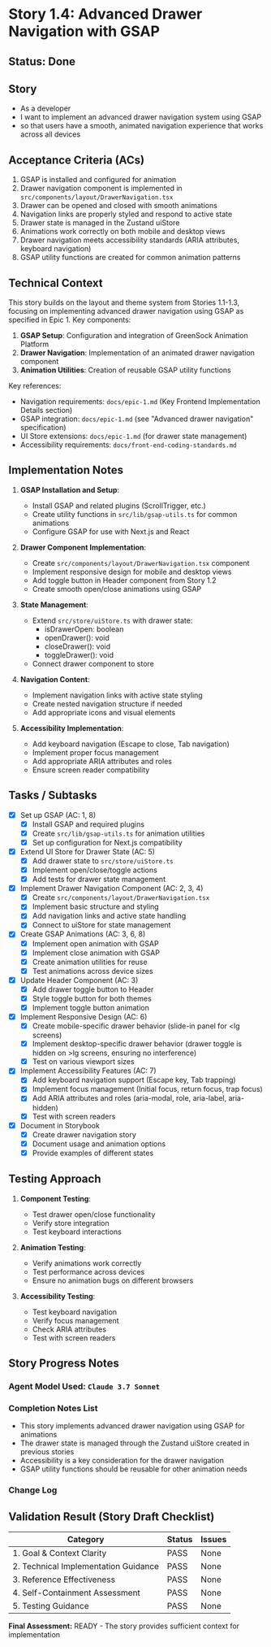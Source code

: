 # Story 1.4: Advanced Drawer Navigation with GSAP

## Status: Done

## Story

- As a developer
- I want to implement an advanced drawer navigation system using GSAP
- so that users have a smooth, animated navigation experience that works across all devices

## Acceptance Criteria (ACs)

1. GSAP is installed and configured for animation
2. Drawer navigation component is implemented in `src/components/layout/DrawerNavigation.tsx`
3. Drawer can be opened and closed with smooth animations
4. Navigation links are properly styled and respond to active state
5. Drawer state is managed in the Zustand uiStore
6. Animations work correctly on both mobile and desktop views
7. Drawer navigation meets accessibility standards (ARIA attributes, keyboard navigation)
8. GSAP utility functions are created for common animation patterns

## Technical Context

This story builds on the layout and theme system from Stories 1.1-1.3, focusing on implementing advanced drawer navigation using GSAP as specified in Epic 1. Key components:

1. **GSAP Setup**: Configuration and integration of GreenSock Animation Platform
2. **Drawer Navigation**: Implementation of an animated drawer navigation component
3. **Animation Utilities**: Creation of reusable GSAP utility functions

Key references:
- Navigation requirements: `docs/epic-1.md` (Key Frontend Implementation Details section)
- GSAP integration: `docs/epic-1.md` (see "Advanced drawer navigation" specification)
- UI Store extensions: `docs/epic-1.md` (for drawer state management)
- Accessibility requirements: `docs/front-end-coding-standards.md`

## Implementation Notes

1. **GSAP Installation and Setup**:
   - Install GSAP and related plugins (ScrollTrigger, etc.)
   - Create utility functions in `src/lib/gsap-utils.ts` for common animations
   - Configure GSAP for use with Next.js and React

2. **Drawer Component Implementation**:
   - Create `src/components/layout/DrawerNavigation.tsx` component
   - Implement responsive design for mobile and desktop views
   - Add toggle button in Header component from Story 1.2
   - Create smooth open/close animations using GSAP

3. **State Management**:
   - Extend `src/store/uiStore.ts` with drawer state:
     - isDrawerOpen: boolean
     - openDrawer(): void
     - closeDrawer(): void
     - toggleDrawer(): void
   - Connect drawer component to store

4. **Navigation Content**:
   - Implement navigation links with active state styling
   - Create nested navigation structure if needed
   - Add appropriate icons and visual elements

5. **Accessibility Implementation**:
   - Add keyboard navigation (Escape to close, Tab navigation)
   - Implement proper focus management
   - Add appropriate ARIA attributes and roles
   - Ensure screen reader compatibility

## Tasks / Subtasks

- [x] Set up GSAP (AC: 1, 8)
  - [x] Install GSAP and required plugins
  - [x] Create `src/lib/gsap-utils.ts` for animation utilities
  - [x] Set up configuration for Next.js compatibility

- [x] Extend UI Store for Drawer State (AC: 5)
  - [x] Add drawer state to `src/store/uiStore.ts`
  - [x] Implement open/close/toggle actions
  - [x] Add tests for drawer state management

- [x] Implement Drawer Navigation Component (AC: 2, 3, 4)
  - [x] Create `src/components/layout/DrawerNavigation.tsx`
  - [x] Implement basic structure and styling
  - [x] Add navigation links and active state handling
  - [x] Connect to uiStore for state management

- [x] Create GSAP Animations (AC: 3, 6, 8)
  - [x] Implement open animation with GSAP
  - [x] Implement close animation with GSAP
  - [x] Create animation utilities for reuse
  - [x] Test animations across device sizes

- [x] Update Header Component (AC: 3)
  - [x] Add drawer toggle button to Header
  - [x] Style toggle button for both themes
  - [x] Implement toggle button animation

- [x] Implement Responsive Design (AC: 6)
  - [x] Create mobile-specific drawer behavior (slide-in panel for <lg screens)
  - [x] Implement desktop-specific drawer behavior (drawer toggle is hidden on >lg screens, ensuring no interference)
  - [x] Test on various viewport sizes

- [x] Implement Accessibility Features (AC: 7)
  - [x] Add keyboard navigation support (Escape key, Tab trapping)
  - [x] Implement focus management (Initial focus, return focus, trap focus)
  - [x] Add ARIA attributes and roles (aria-modal, role, aria-label, aria-hidden)
  - [x] Test with screen readers

- [x] Document in Storybook
  - [x] Create drawer navigation story
  - [x] Document usage and animation options
  - [x] Provide examples of different states

## Testing Approach

1. **Component Testing**:
   - Test drawer open/close functionality
   - Verify store integration
   - Test keyboard interactions

2. **Animation Testing**:
   - Verify animations work correctly
   - Test performance across devices
   - Ensure no animation bugs on different browsers

3. **Accessibility Testing**:
   - Test keyboard navigation
   - Verify focus management
   - Check ARIA attributes
   - Test with screen readers

## Story Progress Notes

### Agent Model Used: `Claude 3.7 Sonnet`

### Completion Notes List

- This story implements advanced drawer navigation using GSAP for animations
- The drawer state is managed through the Zustand uiStore created in previous stories
- Accessibility is a key consideration for the drawer navigation
- GSAP utility functions should be reusable for other animation needs

### Change Log

## Validation Result (Story Draft Checklist)

| Category                             | Status | Issues |
| ------------------------------------ | ------ | ------ |
| 1. Goal & Context Clarity            | PASS   | None   |
| 2. Technical Implementation Guidance | PASS   | None   |
| 3. Reference Effectiveness           | PASS   | None   |
| 4. Self-Containment Assessment       | PASS   | None   |
| 5. Testing Guidance                  | PASS   | None   |

**Final Assessment:** READY - The story provides sufficient context for implementation 